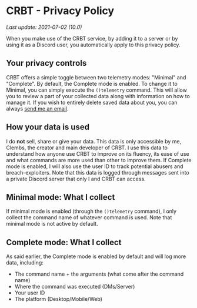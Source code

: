 # CRBT - Privacy Policy
_Last update: 2021-07-02 (10.0)_

When you make use of the CRBT service, by adding it to a server or by using it as a Discord user, you automatically apply to this privacy policy.

## Your privacy controls

CRBT offers a simple toggle between two telemetry modes: "Minimal" and "Complete". By default, the Complete mode is enabled. To change it to Minimal, you can simply execute the `()telemetry` command. This will allow you to review a part of your collected data along with information on how to manage it. If you wish to entirely delete saved data about you, you can always [send me an email](mailto:clembs@clembs.xyz).

## How your data is used

I do __not__ sell, share or give your data. This data is only accessible by me, Clembs, the creator and main developer of CRBT. I use this data to understand how anyone use CRBT to improve on its fluency, its ease of use and what commands are more used than other to improve them. If Complete mode is enabled, I will also use the user ID to track potential abusers and breach-exploiters. Note that this data is logged through messages sent into a private Discord server that only I and CRBT can access.

## Minimal mode: What I collect

If minimal mode is enabled (through the `()telemetry` command), I only collect the command name of whatever command is used.
Note that minimal mode is not active by default.

## Complete mode: What I collect

As said earlier, the Complete mode is enabled by default and will log more data, including:
- The command name + the arguments (what come after the command name)
- Where the command was executed (DMs/Server)
- Your user ID
- The platform (Desktop/Mobile/Web)